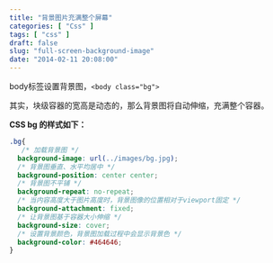```yaml
---
title: "背景图片充满整个屏幕"
categories: [ "Css" ]
tags: [ "css" ]
draft: false
slug: "full-screen-background-image"
date: "2014-02-11 20:08:00"
---
```


body标签设置背景图，`<body class="bg">`

其实，块级容器的宽高是动态的，那么背景图将自动伸缩，充满整个容器。

**CSS bg 的样式如下：**
```css
.bg{
   /* 加载背景图 */
  background-image: url(../images/bg.jpg);
  /* 背景图垂直、水平均居中 */
  background-position: center center;
  /* 背景图不平铺 */
  background-repeat: no-repeat;
  /* 当内容高度大于图片高度时，背景图像的位置相对于viewport固定 */
  background-attachment: fixed;
  /* 让背景图基于容器大小伸缩 */
  background-size: cover;
  /* 设置背景颜色，背景图加载过程中会显示背景色 */
  background-color: #464646;
}
```